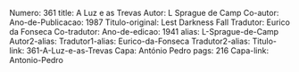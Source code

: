 Numero: 361
title: A Luz e as Trevas
Autor: L Sprague de Camp
Co-autor: 
Ano-de-Publicacao: 1987
Titulo-original: Lest Darkness Fall
Tradutor: Eurico da Fonseca
Co-tradutor: 
Ano-de-edicao: 1941
alias: L-Sprague-de-Camp
Autor2-alias: 
Tradutor1-alias: Eurico-da-Fonseca
Tradutor2-alias: 
Titulo-link: 361-A-Luz-e-as-Trevas
Capa: António Pedro
pags: 216
Capa-link: Antonio-Pedro